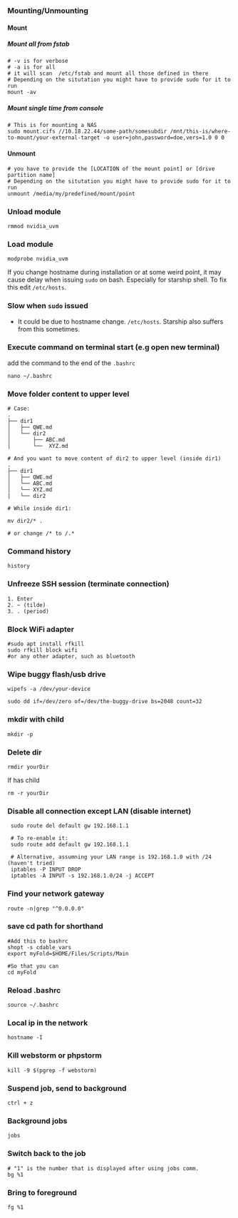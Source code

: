 ### Mounting/Unmounting
#### Mount

##### Mount all from fstab
```
# -v is for verbose
# -a is for all 
# it will scan  /etc/fstab and mount all those defined in there
# Depending on the situtation you might have to provide sudo for it to run
mount -av 
```

##### Mount single time from console 
```
# This is for mounting a NAS
sudo mount.cifs //10.18.22.44/some-path/somesubdir /mnt/this-is/where-to-mount/your-external-target -o user=john,password=doe,vers=1.0 0 0
```



#### Unmount
```
# you have to provide the [LOCATION of the mount point] or [drive partition name]
# Depending on the situtation you might have to provide sudo for it to run
unmount /media/my/predefined/mount/point
```







### Unload module
```
rmmod nvidia_uvm
```

### Load module
```
modprobe nvidia_uvm
```


If you change hostname during installation or at some weird point, it may cause delay when issuing ```sudo``` on bash. Especially for starship shell. To fix this edit ```/etc/hosts```.

### Slow when `sudo` issued
- It could be due to hostname change. ```/etc/hosts```. Starship also suffers from this sometimes.


### Execute command on terminal start (e.g open new terminal)
add the command to the end of the ```.bashrc```
```
nano ~/.bashrc
```



### Move folder content to upper level

```
# Case:
.
├── dir1
│   ├── QWE.md
│   └── dir2
│       ├── ABC.md
│       └──  XYZ.md
```

```
# And you want to move content of dir2 to upper level (inside dir1)
.
├── dir1
│   ├── QWE.md
│   └── ABC.md
│   └── XYZ.md
|   └── dir2
```

```
# While inside dir1:

mv dir2/* .

# or change /* to /.*
```


### Command history
```
history
```


### Unfreeze SSH session (terminate connection)
```
1. Enter
2. ~ (tilde)
3. . (period)
```

### Block WiFi adapter
```
#sudo apt install rfkill
sudo rfkill block wifi
#or any other adapter, such as bluetooth
```


### Wipe buggy flash/usb drive
```
wipefs -a /dev/your-device 

```
```
sudo dd if=/dev/zero of=/dev/the-buggy-drive bs=2048 count=32
```

### mkdir with child
```
mkdir -p 
```

### Delete dir
```
rmdir yourDir
```

If has child

```
rm -r yourDir
```

### Disable all connection except LAN (disable internet)
```
 sudo route del default gw 192.168.1.1

 # To re-enable it:
 sudo route add default gw 192.168.1.1
``` 
```
 # Alternative, assumning your LAN range is 192.168.1.0 with /24 (haven't tried)
 iptables -P INPUT DROP
 iptables -A INPUT -s 192.168.1.0/24 -j ACCEPT
```
 
 


### Find your network gateway
```
route -n|grep "^0.0.0.0"
```

### save cd path for shorthand
```
#Add this to bashrc
shopt -s cdable_vars
export myFold=$HOME/Files/Scripts/Main

#So that you can
cd myFold
```

### Reload .bashrc
```
source ~/.bashrc
```

### Local ip in the network
```
hostname -I
```

### Kill webstorm or phpstorm
```
kill -9 $(pgrep -f webstorm)
```

### Suspend job, send to background
```
ctrl + z
```

### Background jobs
```
jobs
```


### Switch back to the job
```
# "1" is the number that is displayed after using jobs comm.
bg %1 
```

### Bring to foreground
```
fg %1
```

